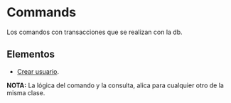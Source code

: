 # Commands

Los comandos con transacciones que se realizan con la db.

## Elementos

- [Crear usuario](./createUser.md).

**NOTA:** La lógica del comando y la consulta, alica para cualquier otro de la misma clase.
